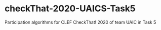 # checkThat-2020-UAICS-Task5
Participation algorithms for CLEF CheckThat! 2020 of team UAIC in Task 5
